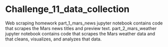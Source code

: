 # Challenge_11_data_collection
Web scraping homework
part_1_mars_news jupyter notebook contains code that scrapes the Mars news titles and preview text.
part_2_mars_weather  jupyter notebook contains code that scrapes the Mars weather data and that cleans, visualizes, and analyzes that data.
